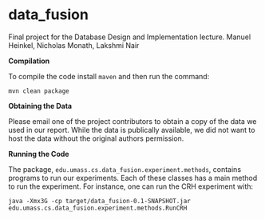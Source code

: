 # data_fusion
Final project for the Database Design and Implementation lecture.
Manuel Heinkel, Nicholas Monath, Lakshmi Nair

__Compilation__

To compile the code install ``maven`` and then run the command:

```mvn clean package```

__Obtaining the Data__

Please email one of the project contributors to obtain a copy of the data we used in our report. While the data is publically available, we did not want to host the data without the original authors permission. 

__Running the Code__

The package, ```edu.umass.cs.data_fusion.experiment.methods```, contains programs to run our experiments. Each of these classes has a main method to run the experiment. For instance, one can run the CRH experiment with:

```
java -Xmx3G -cp target/data_fusion-0.1-SNAPSHOT.jar edu.umass.cs.data_fusion.experiment.methods.RunCRH
```
